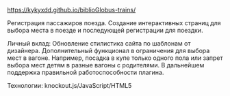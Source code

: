 https://kykyxdd.github.io/biblioGlobus-trains/


Регистрация пассажиров поезда. Создание интерактивных страниц для выбора места в поезде и последующей регистрации для поездки. 

Личный вклад: Обновление стилистика сайта по шаблонам от дизайнера. Дополнительный функционал в ограничения для выбора мест в вагоне. Например, посадка в купе только одного пола или запрет выбора мест детям в разные вагоны с родителями. В дальнейшем поддержка правильной работоспособности плагина. 

Технологии: knockout.js/JavaScript/HTML5 
